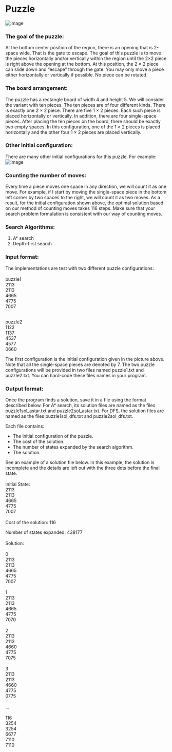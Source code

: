 # Puzzle

![image](https://user-images.githubusercontent.com/28790865/117384528-32d20080-aeb1-11eb-9182-e90feb9f7991.png)

### The goal of the puzzle:

At the bottom center position of the region, there is an opening that is 2-space wide. That is the gate to escape. The goal of this puzzle is to move the pieces horizontally and/or vertically within the region until the 2×2 piece is right above the opening at the bottom. At this position, the 2 × 2 piece can slide down and “escape” through the gate. You may only move a piece either horizontally or vertically if possible. No piece can be rotated.

### The board arrangement:

The puzzle has a rectangle board of width 4 and height 5. We will consider the variant with ten pieces. The ten pieces are of four different kinds. There is exactly one 2 × 2 piece. There are five 1 × 2 pieces. Each such piece is placed horizontally or vertically. In addition, there are four single-space pieces. After placing the ten pieces on the board, there should be exactly two empty spaces. In this configuration, one of the 1 × 2 pieces is placed horizontally and the other four 1 × 2 pieces are placed vertically.

### Other initial configuration:

There are many other initial configurations for this puzzle. For example:
![image](https://user-images.githubusercontent.com/28790865/117385292-cfe16900-aeb2-11eb-95e9-f45874933abd.png)

### Counting the number of moves:

Every time a piece moves one space in any direction, we will count it as one move. For example, if I start by moving the single-space piece in the bottom left corner by two spaces to the right, we will count it as two moves. As a result, for the initial configuration shown above, the optimal solution based on our method of counting moves takes 116 steps. Make sure that your search problem formulation is consistent with our way of counting moves.

### Search Algorithms:

1. A* search
2. Depth-first search

### Input format:

The implementations are test with two different puzzle configurations: <br/>
<br/>
puzzle1<br/> 
2113<br/>
2113<br/>
4665<br/>
4775<br/>
7007<br/>
<br/>

puzzle2<br/>
1122<br/>
1137<br/>
4537<br/>
4577<br/>
0660<br/>

The first configuration is the initial configuration given in the picture above. Note that all the single-space pieces are denoted by 7. The two puzzle configurations will be provided in two files named puzzle1.txt and puzzle2.txt. You can hard-code these files names in your program. 


### Output format:
Once the program finds a solution, save it in a file using the format described below. 
For A* search, its solution files are named as the files puzzle1sol_astar.txt and puzzle2sol_astar.txt. For DFS, the solution files are named as the files puzzle1sol_dfs.txt and puzzle2sol_dfs.txt.

Each file contains:
* The initial configuration of the puzzle.
* The cost of the solution.
* The number of states expanded by the search algorithm. 
* The solution.

See an example of a solution file below. In this example, the solution is incomplete and the details are left out with the three dots before the final state.<br/>
<br/>
Initial State:<br/>
2113<br/>
2113<br/>
4665<br/>
4775<br/>
7007<br/>
<br/>
Cost of the solution: 116 <br/>

Number of states expanded: 438177 <br/>
<br/>
Solution: <br/>
<br/>
0 <br/>
2113<br/>
2113<br/>
4665<br/>
4775<br/>
7007<br/>
<br/>
1<br/>
2113<br/>
2113<br/>
4665<br/>
4775<br/>
7070<br/>
<br/>
2<br/>
2113<br/>
2113<br/>
4660<br/>
4775<br/>
7075<br/>
<br/>
3<br/>
2113<br/>
2113<br/>
4660<br/>
4775<br/>
0775<br/>
<br/>
...<br/>
<br/>
116<br/>
3254<br/>
3254<br/>
6677<br/>
7110<br/>
7110<br/>

